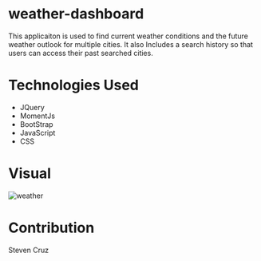 # weather-dashboard

This applicaiton is used to find current weather conditions and the future weather outlook for multiple cities. It also Includes a search history so that users can access their past searched cities.

# Technologies Used
* JQuery
* MomentJs
* BootStrap
* JavaScript
* CSS

# Visual

![weather](https://user-images.githubusercontent.com/92316250/160333554-5aaa171f-3668-47bd-9800-a76ca2a599d3.png)

# Contribution
Steven Cruz
